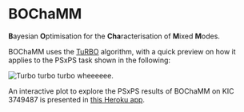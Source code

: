 # BOChaMM
**B**ayesian **O**ptimisation for the **Cha**racterisation of **M**ixed **M**odes.


BOChaMM uses the [TuRBO](https://github.com/uber-research/TuRBO) algorithm, with a quick preview on how it applies to the PSxPS task shown in the following: 

![Turbo turbo turbo wheeeeee.](https://thumbs.gfycat.com/LinedPleasantHypsilophodon-size_restricted.gif)


An interactive plot to explore the PSxPS results of BOChaMM on KIC 3749487 is presented in [this Heroku app](https://bochammpsps.herokuapp.com/).
